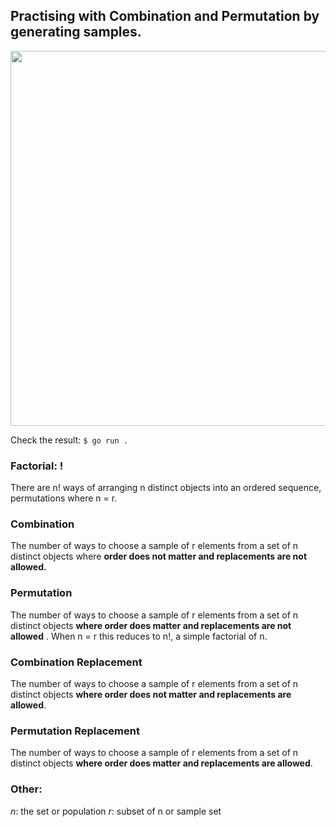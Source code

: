 ## Practising with Combination and Permutation by generating samples.

<p align="center">
  <img src="/image/sample.png" width="600"/>
</p>

Check the result: `$ go run .`


### Factorial: !
There are n! ways of arranging n distinct objects into an ordered sequence, permutations where n = r.

### Combination
The number of ways to choose a sample of r elements from a set of n distinct objects where **order does not matter and replacements are not allowed.**

### Permutation
The number of ways to choose a sample of r elements from a set of n distinct objects **where order does matter and replacements are not allowed** . When n = r this reduces to n!, a simple factorial of n.

### Combination Replacement
The number of ways to choose a sample of r elements from a set of n distinct objects **where order does not matter and replacements are allowed**.

### Permutation Replacement
The number of ways to choose a sample of r elements from a set of n distinct objects **where order does matter and replacements are allowed**.

### Other:
*n*: the set or population
*r*: subset of n or sample set